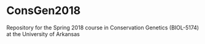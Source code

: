 # ConsGen2018
Repository for the Spring 2018 course in Conservation Genetics (BIOL-5174) at the University of Arkansas
